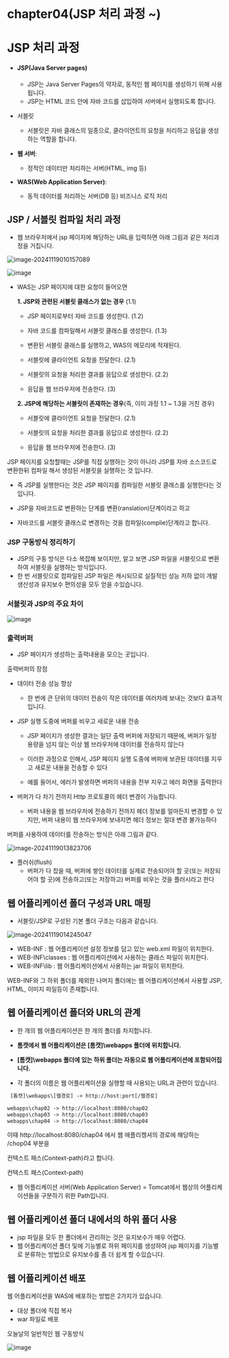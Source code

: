 # chapter04(JSP 처리 과정 ~)

# JSP 처리 과정

- #### JSP(Java Server pages)

  - JSP는 Java Server Pages의 약자로, 동적인 웹 페이지를 생성하기 위해 사용됩니다. 
  - JSP는 HTML 코드 안에 자바 코드를 삽입하여 서버에서 실행되도록 합니다.

- 서블릿

  - 서블릿은 자바 클래스의 일종으로, 클라이언트의 요청을 처리하고 응답을 생성하는 역할을 합니다.

- **웹 서버**: 

  - 정적인 데이터만 처리하는 서버(HTML, img 등)

- **WAS(Web Application Server)**: 

  - 동적 데이터를 처리하는 서버(DB 등) 비즈니스 로직 처리

##  JSP / 서블릿 컴파일 처리 과정

- 웹 브라우저에서 jsp 페이지에 해당하는 URL을 입력하면 아래 그림과 같은 처리과정을 거칩니다.

![image-20241119010157089](https://github.com/CUCU7103/typora_images/blob/main/image/image-20241119010157089.png)

![image](https://github.com/user-attachments/assets/6e58045e-4ae5-416e-a9c9-5eef59467616)


- WAS는 JSP 페이지에 대한 요청이 들어오면 

  **1. JSP와 관련된 서블릿 클래스가 없는 경우** (1.1)

  - JSP 페이지로부터 자바 코드를 생성한다. (1.2)

  - 자바 코드를 컴파일해서 서블릿 클래스를 생성한다. (1.3)

  - 변환된 서블릿 클래스를 실행하고, WAS의 메모리에 적재된다.

  - 서블릿에 클라이언트 요청을 전달한다. (2.1)

  - 서블릿의 요청을 처리한 결과를 응답으로 생성한다. (2.2)

  - 응답을 웹 브라우저에 전송한다. (3)

    

  **2. JSP에 해당하는 서블릿이 존재하는 경우**(즉, 이미 과정 1.1 ~ 1.3을 거친 경우)

  - 서블릿에 클라이언트 요청을 전달한다. (2.1)

  - 서블릿의 요청을 처리한 결과를 응답으로 생성한다. (2.2)

  - 응답을 웹 브라우저에 전송한다. (3)

    

JSP 페이지를 요청할때는 JSP를 직접 실행하는 것이 아니라 JSP를 자바 소스코드로 변환한뒤 컴파일 해서 생성된 서블릿을 실행하는 것 입니다.

- 즉 JSP를 실행한다는 것은 JSP 페이지를 컴파일한 서블릿 클래스를 실행한다는 것입니다.

- JSP을 자바코드로 변환하는 단계를 변환(ranslation)단계이라고 하고 

- 자바코드를 서블릿 클래스로 변경하는 것을 컴파일(complie)단계라고 합니다.


### JSP 구동방식 정리하기
 - JSP의 구동 방식은 다소 복잡해 보이지만, 알고 보면 JSP 파일을 서블릿으로 변환하여 서블릿을 실행하는 방식입니다. 
 - 한 번 서블릿으로 컴파일된 JSP 파일은 캐시되므로 실질적인 성능 저하 없이 개발 생산성과 유지보수 편의성을 모두 얻을 수있습니다.


### 서블릿과 JSP의 주요 차이

![image](https://github.com/user-attachments/assets/6c2cd551-9cc7-4491-883a-9712dbc7e1de)



### 출력버퍼

- JSP 페이지가 생성하는 출력내용을 모으는 곳입니다.



출력버퍼의 장점

- 데이터 전송 성능 향상

  - 한 번에 큰 단위의 데이터 전송이 작은 데이터를 여러차례 보내는 것보다 효과적입니다.

- JSP 실행 도중에 버퍼를 비우고 새로운 내용 전송

  - JSP 페이지가 생성한 결과는 일단 출력 버퍼에 저장되기 때문에, 버퍼가 일정 용량을 넘지 않는 이상 웹 브라우저에 데이터를 전송하지 않는다

  - 이러한 과정으로 인해서, JSP 페이지 실행 도중에 버퍼에 보관된 데이터를 지우고 새로운 내용을 전송할 수 있다

  - 예를 들어서, 에러가 발생하면 버퍼의 내용을 전부 지우고 에러 화면을 출력한다

    

- 버퍼가 다 차기 전까지 Http 프로토콜의 헤더 변경이 가능합니다.

  - 버퍼 내용을 웹 브라우저에 전송하기 전까지 헤더 정보를 얼마든지 변경할 수 있지만, 버퍼 내용이 웹 브라우저에 보내지면 헤더 정보는 절대 변경 불가능하다



버퍼를 사용하여 데이터를 전송하는 방식은 아래 그림과 같다.

![image-20241119013823706](https://github.com/CUCU7103/typora_images/blob/main/image/image-20241119013823706.png)

- 플러쉬(flush)
  - 버퍼가 다 찼을 때, 버퍼에 쌓인 데이터를 실제로 전송되어야 할 곳(또는 저장되어야 할 곳)에 전송하고(또는 저장하고) 버퍼를 비우는 것을 플러시라고 한다



## 웹 어플리케이션 폴더 구성과 URL 매핑

- 서블릿/JSP로 구성된 기본 폴더 구조는 다음과 같습니다.

![image-20241119014245047](https://github.com/CUCU7103/typora_images/blob/main/image/image-20241119014245047.png)

- WEB-INF : 웹 어플리케이션 설정 정보를 담고 있는 web.xml 파일이 위치한다.
- WEB-INF\classes : 웹 어플리케이션에서 사용하는 클래스 파일이 위치한다.
- WEB-INF\lib : 웹 어플리케이션에서 사용하는 jar 파일이 위치한다.

WEB-INF와 그 하위 폴더를 제외한 나머지 폴더에는 웹 어플리케이션에서 사용할 JSP, HTML, 이미지 파일등이 존재합니다. 

## 웹 어플리케이션 폴더와 URL의 관계

- 한 개의 웹 어플리케이션은  한 개의 폴더를 차지합니다.

- **톰캣에서 웹 어플리케이션은 [톰캣]\webapps 폴더에 위치합니다.** 
- **[톰캣]\webapps 폴더에 있는 하위 폴더는 자동으로 웹 어플리케이션에 포함되어집니다.** 
- 각 폴더의 이름은 웹 어플리케이션을 실행할 때 사용되는 URL과 관련이 있습니다.

``` jsp
 [톰캣]\webapps\[웹경로] -> http://host:port[/웹경로]

webapps\chap02 -> http://localhost:8080/chap02
webapps\chap03 -> http://localhost:8080/chap03
webapps\chap04 -> http://localhost:8080/chap04
```

이때 http://localhost:8080/chap04 에서 웹 애플리켕셔의 경로에 해당하는 /chop04 부분을 

컨텍스트 패스(Context-path)라고 합니다.

컨텍스트 패스(Context-path)

- 웹 어플리케이션 서버(Web Application Server) = Tomcat에서 웹상의 어플리케이션들을 구분하기 위한 Path입니다.



## 웹 어플리케이션 폴더 내에서의 하위 폴더 사용

- jsp 파일을 모두 한 폴더에서 관리하는 것은 유지보수가 매우 어렵다.
- 웹 어플리케이션 폴더 및에 기능별로 하위 페이지를 생성하여  jsp 페이지를 기능별로 분류하는 방법으로 유지보수를 좀 더 쉽게 할 수있습니다.



## 웹 어플리케이션 배포

웹 어플리케이션을 WAS에 배포하는 방법은 2가지가 있습니다.

- 대상 폴더에 직접 복사
- war 파일로 배포


오늘날의 일반적인 웹 구동방식

![image](https://github.com/user-attachments/assets/3e808727-97d3-4d41-a3c7-59b3be8dd639)

